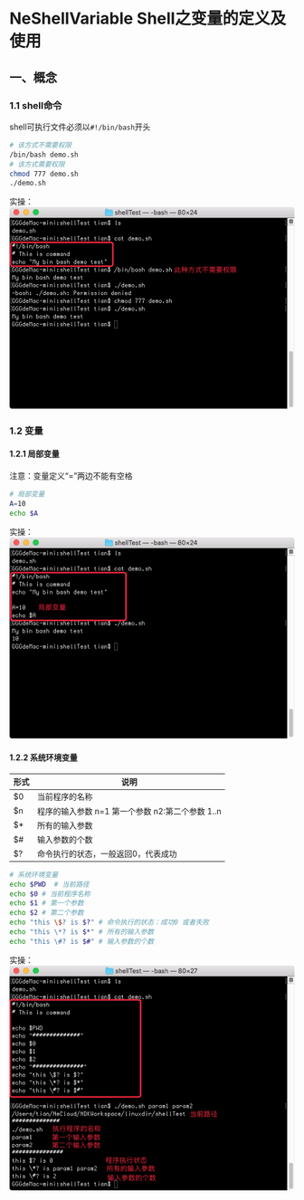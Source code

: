 # NeShellVariable Shell之变量的定义及使用

## 一、概念
### 1.1 shell命令
shell可执行文件必须以`#!/bin/bash`开头
```bash
# 该方式不需要权限
/bin/bash demo.sh
# 该方式需要权限
chmod 777 demo.sh
./demo.sh 
```
实操：  
![image](https://github.com/tianyalu/NeShellVariable/blob/master/show/bin_bash.png)
### 1.2 变量
#### 1.2.1 局部变量
注意：变量定义“=”两边不能有空格
```bash
# 局部变量
A=10
echo $A
```
实操：  
![image](https://github.com/tianyalu/NeShellVariable/blob/master/show/local_variable.png)  
#### 1.2.2 系统环境变量

形式 | 说明
--   | --
$0   | 当前程序的名称
$n   | 程序的输入参数 n=1 第一个参数 n2:第二个参数 1..n
$*   | 所有的输入参数
$#   | 输入参数的个数
$?   | 命令执行的状态，一般返回0，代表成功

```bash
# 系统环境变量
echo $PWD  # 当前路径
echo $0 # 当前程序名称
echo $1 # 第一个参数
echo $2 # 第二个参数
echo "this \$? is $?" # 命令执行的状态：成功0 或者失败
echo "this \*? is $*" # 所有的输入参数
echo "this \#? is $#" # 输入参数的个数
```
实操：  
![image](https://github.com/tianyalu/NeShellVariable/blob/master/show/system_variable.png)  


